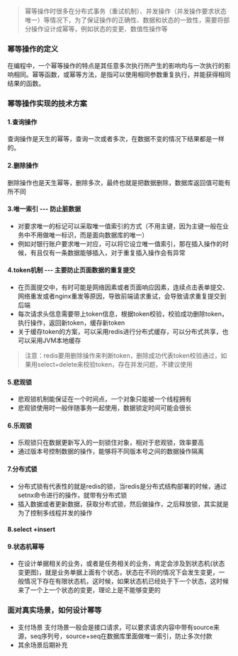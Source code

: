 > 幂等操作时很多在分布式事务（重试机制）、并发操作（并发操作要求状态唯一）等情况下，为了保证操作的正确性、数据和状态的一致性，需要将部分操作设计成幂等，例如状态的变更、数值性操作等

### 幂等操作的定义
在编程中，一个幂等操作的特点是其任意多次执行所产生的影响均与一次执行的影响相同。幂等函数，或幂等方法，是指可以使用相同参数重复执行，并能获得相同结果的函数。

### 幂等操作实现的技术方案
#### 1.查询操作
查询操作是天生的幂等，查询一次或者多次，在数据不变的情况下结果都是一样的。

#### 2.删除操作
删除操作也是天生幂等，删除多次，最终也就是把数据删除，数据库返回值可能有所不同

#### 3.唯一索引 --- 防止脏数据
- 对要求唯一的标记可以采取唯一值索引的方式（不用主键，因为主键一般在业务中不用做唯一标识，而是面向数据库的唯一）
- 例如对银行账户要求唯一对应，可以将它设立唯一值索引，那在插入操作的时候，有且仅有一条数据能够插入，对于重复插入操作会有异常

#### 4.token机制 --- 主要防止页面数据的重复提交
- 在页面提交中，有时可能是网络因素或者页面响应因素，连续点击表单提交、网络重发或者nginx重发等原因，导致前端请求重试，会导致请求重复提交到后端
- 每次请求头信息需要带上token信息，根据token校验，校验成功删除token，执行操作，返回新token，缓存新token
- 关于缓存token的方案，可以采用redis进行分布式缓存，可以分布式共享，也可以采用JVM本地缓存 
> 注意：redis要用删除操作来判断token，删除成功代表token校验通过，如果用select+delete来校验token，存在并发问题，不建议使用

#### 5.悲观锁
- 悲观锁机制能保证在一个时间点，一个对象只能被一个线程拥有
- 悲观锁使用时一般伴随事务一起使用，数据锁定时间可能会很长

#### 6.乐观锁
- 乐观锁只在数据更新写入的一刻锁住对象，相对于悲观锁，效率要高
- 通过版本号控制数据的操作，能够将不同版本号之间的数据操作隔离

#### 7.分布式锁
- 分布式锁有代表性的就是redis的锁，当redis是分布式结构部署的时候，通过setnx命令进行的操作，就带有分布式锁
- 插入数据或者更新数据，获取分布式锁，然后做操作，之后释放锁，其实就是为了控制多线程并发的操作

#### 8.select +insert

#### 9.状态机幂等
- 在设计单据相关的业务，或者是任务相关的业务，肯定会涉及到状态机(状态变更图)，就是业务单据上面有个状态，状态在不同的情况下会发生变更，一般情况下存在有限状态机，这时候，如果状态机已经处于下一个状态，这时候来了一个上一个状态的变更，理论上是不能够变更的


### 面对真实场景，如何设计幂等
- 支付场景
 支付场景一般会是接口请求，可以要求请求内容中带有source来源，seq序列号，source+seq在数据库里面做唯一索引，防止多次付款
- 其余场景后期补充
